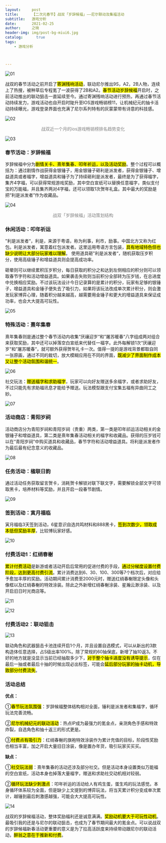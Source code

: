 ```yaml
---
layout:     post
title:      【二次元春节】战双「岁辞候福」——尼尔联动及集福活动
subtitle:   游戏分析
date:       2021-02-25
author:     之晓
header-img: img/post-bg-miui6.jpg
catalog: 	  true
tags:
    - 游戏分析



---
```


![01]({{site.baseurl}}/img-post/202102251/01.png)

战双的春节活动之前开启了<mark>寄渊残响活动</mark>，联动尼尔推出9S，A2，2B人物，连续上了热搜，被种草后专程氪了一波获得了2B和A2。<mark>春节活动岁辞候福</mark>开启时，之前活动推出的联动狙击一直延续至今。通过寄渊残响活动进行预热，再通过春节活动持续发力，游戏活动也自开启时陡升至IOS游戏畅销榜11，让机械纪元的抽卡活动持续曝光，游戏登录界面也充满了尼尔系列特有的灰蒙蒙带有诗意的科技感。

![02]({{site.baseurl}}/img-post/202102251/02.png)

<center><span style = "color:grey">战双近一个月的ios游戏畅销榜排名趋势变化</span></center>

![03]({{site.baseurl}}/img-post/202102251/03.png)

### **春节活动：岁辞候福**

岁辞候福中分为<mark>剧情关卡、熹年集春、叩年祈运，以及活动奖励</mark>。整个过程可以概括为：通过剧情作战获得金银锤子，用金银锤子砸利是派发者，获得金银锤子、增益道具或者福字，增益道具和锤子为了持续砸利是派发者，最终是为了获得福字，集齐4字福，可以获得常规游戏奖励，其中空白宣纸可以替换任意福字，类似支付宝的万能福，并且集齐两对4字福，还可以领取1次贺年礼盒。其中最大的奖励是把“利是派发者”作为收藏品。

![04]({{site.baseurl}}/img-post/202102251/04.png)

<center><span style = "color:grey">战双「岁辞候福」活动策划结构</span></center>

### **休闲活动：叩年祈运**

"利是派发者“，利是，来源于粤语，称为利事，利市，励事。中国北方又称为红包。利是派发者，寓意着红包派发者。这里运用粤语方言包装，<mark>具有地域特色但也缺少说明让大部分玩家难以理解</mark>。 使用道具砸"利是派发者“，随机获取压岁积分，使用高级锤子和增益道具则会提高成功率。



砸晕则可以继续累积压岁积分，每日获取的积分之和达到左侧相应的积分则可以领取春节字符和活动增益道具。如果袭击失败则当前积分全部转为压岁钱，在总进度中兑换相应奖励。不过该玩法设计今日记录算的是累计的积分，玩家有足够的银锤子，增益道具和金锤子便失去了吸引力，如果将该玩法改成单次累计积分，则会激发玩家博弈心理，随着积分越来越高，越需要用金锤子和更大的增益道具来保证成功率，也会大大提高可玩性。

![05]({{site.baseurl}}/img-post/202102251/05.gif)

### **特殊活动：熹年集春**

熹年集春则是通过整个春节活动内收集“厌禳迎岁“和”屠苏暖春“八字组成两对组合来获取奖励，其中还可以掉落空白宣纸来代替任一福字。此外每解锁1次“厌禳迎岁“和”屠苏暖春“，就可额外获得贺年礼卡一次。值得一提的是游戏背景都取自同一张原画，通过不同的裁切，放大模糊应用在不同的界面，<mark>既减少了界面制作成本又让整个活动氛围和谐统一</mark>。

![06]({{site.baseurl}}/img-post/202102251/06.gif)

社交玩法：<mark>赠送福字和求助福字</mark>，玩家可以向好友赠送多余福字，或者求助好友，不过只能先有求助福讯息才能给予赠送。玩法模型跟支付宝集五福有异曲同工之妙。

![07]({{site.baseurl}}/img-post/202102251/07.png)

### 活动商店：青阳岁祠 

活动商店分为青阳岁祠和青阳岁祠（贵重）两类，第一类是叩年祁运活动相关的金银锤子和增益道具，第二类是熹年集春活动相关的福字和收藏品。获得的压岁钱可以在“青阳岁祠”中购买道具和收藏品，春节字符和活动增益道具。将利是派发者作为最后最有纪念意义的收藏品。

![08]({{site.baseurl}}/img-post/202102251/08.png)

### **任务活动：楹联日韵**

通过活动任务获取留言贺卡，消耗贺卡解锁对联下联文字，需要解锁全部文字可领取黑卡，培养材料等奖励，并且开启一段春节剧情。

![09]({{site.baseurl}}/img-post/202102251/09.png)

### **签到活动：寅月福临**

寅月福临3天签到活动，6星意识自选共鸣材料和888黑卡，<mark>签到次数少，领取成本低但奖励丰厚</mark>，比较博玩家好感。

![10]({{site.baseurl}}/img-post/202102251/10.png)

### **付费活动1：红绡春榭**

<mark>累计付费活动</mark>是新游或者活动开启后常用的促进付费的手段，<mark>通过分梯度设置付费阶段，达到更高付费引流</mark>。累计消费达到6、30、100、300等7个档次后，对应给予愈加丰厚的奖励。活动期间累计消费至2000元时，赠送红绡春榭限定头像和头像框以及红绡春榭的特效涂装。除此之外新增红绡春榭涂装、星瀚云渺涂装、以及开启旧日时光商店等。

![11]({{site.baseurl}}/img-post/202102251/11.png)

![12]({{site.baseurl}}/img-post/202102251/12.png)

### **付费活动2：联动狙击**

![13]({{site.baseurl}}/img-post/202102251/13.png)

联动角色和武器狙击卡池连续开启1个月，并且设置自选模式，可以从新出的3款构造体任意选择，占S级出率100%。除了常规的60抽保底，新增了抽10返3。不好的地方就是没显示当前已经抽取多少下，<mark>对于整个抽卡进度没有诱导提示</mark>，仅在最后一抽或者最后十抽的时候出现必出标签，可能会<mark>延后部分玩家的抽卡动机，导致部分付费流失</mark>。

### **活动总结**

**优点：**

①<mark>春节玩法氛围强</mark>：岁辞候福整体结构相对全面，锤利是派发者和集福字，循环玩法完善流畅。

②<mark>尼尔机械纪元的联动活动</mark>：热点IP成为最强力的氪金点，亲测角色手感和特效炸裂，自选角色和抽十返三的形式更是。

③<mark>付费点有吸引力</mark>：红绡春榭的旗袍特效涂装作为累计充值的目标，阶段性奖励也相当丰富，加之开启大量旧日涂装，像是置办年货，吸引玩家买买买。

**缺点：**

①<mark>社交玩法弱</mark>：熹年集春的活动还涉及部分社交。但是活动本身设置类似万能福的空白宣纸，活动本身也掉落大量福字，赠送和求助社交动机相对较弱。

②<mark>循环玩法缺少刺激点</mark>：叩年祈运的活动给人有鸡生蛋，蛋生鸡的玩法感觉。本身循环体系较为全面，但是缺少上文提到的博弈玩法，将当天累计积分变成单次累计，越锤到最后刺激感越强，可能会大大提高可玩性。

![14]({{site.baseurl}}/img-post/202102251/14.png)

战双的岁辞候福活动，整体奖励福利还是诚意满满。<mark>奖励动机要大于可玩性动机</mark>。最吸引我的还是与尼尔的联动狙击，也成为了春节期间最大的氪金点。可以说战双的岁辞候福新春活动更重要的意义是为了拉高活跃度来持续带动跟尼尔的联动活动，<mark>醉翁之意在于推新和付费</mark>。


